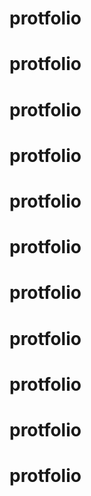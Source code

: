 # protfolio
# protfolio
# protfolio
# protfolio
# protfolio
# protfolio
# protfolio
# protfolio
# protfolio
# protfolio
# protfolio
